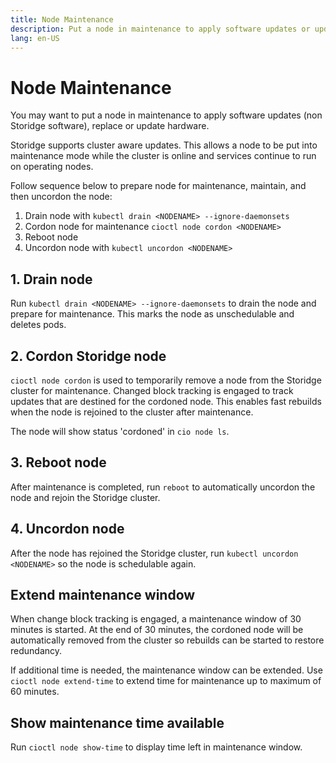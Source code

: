 ```yaml
---
title: Node Maintenance
description: Put a node in maintenance to apply software updates or update hardware  
lang: en-US
---
```


# Node Maintenance

You may want to put a node in maintenance to apply software updates (non Storidge software), replace or update hardware.

Storidge supports cluster aware updates. This allows a node to be put into maintenance mode while the cluster is online and services continue to run on operating nodes.

Follow sequence below to prepare node for maintenance, maintain, and then uncordon the node:
1. Drain node with `kubectl drain <NODENAME> --ignore-daemonsets`
2. Cordon node for maintenance `cioctl node cordon <NODENAME>`
3. Reboot node
4. Uncordon node with `kubectl uncordon <NODENAME>`

## 1. Drain node

Run `kubectl drain <NODENAME> --ignore-daemonsets` to drain the node and prepare for maintenance. This marks the node as unschedulable and deletes pods.

## 2. Cordon Storidge node

`cioctl node cordon` is used to temporarily remove a node from the Storidge cluster for maintenance. Changed block tracking is engaged to track updates that are destined for the cordoned node. This enables fast rebuilds when the node is rejoined to the cluster after maintenance.

The node will show status 'cordoned' in `cio node ls`.

## 3. Reboot node

After maintenance is completed, run `reboot` to automatically uncordon the node and rejoin the Storidge cluster.

## 4. Uncordon node

After the node has rejoined the Storidge cluster, run `kubectl uncordon <NODENAME>` so the node is schedulable again.

## Extend maintenance window

When change block tracking is engaged, a maintenance window of 30 minutes is started. At the end of 30 minutes, the cordoned node will be automatically removed from the cluster so rebuilds can be started to restore redundancy.

If additional time is needed, the maintenance window can be extended. Use `cioctl node extend-time` to extend time for maintenance up to maximum of 60 minutes.

## Show maintenance time available

Run `cioctl node show-time` to display time left in maintenance window.
